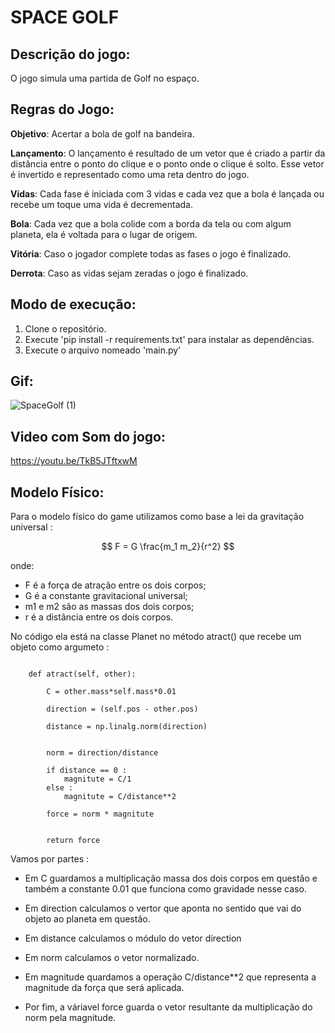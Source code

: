# SPACE GOLF  

## Descrição do jogo:

O jogo simula uma partida de Golf no espaço.

## Regras do Jogo:

**Objetivo**: Acertar a bola de golf na bandeira.

**Lançamento**: O lançamento é resultado de um vetor que é criado a partir da distância entre o ponto do clique e o ponto onde o clique é solto. Esse vetor é invertido e representado como uma reta dentro do jogo.

**Vidas**: Cada fase é iniciada com 3 vidas e cada vez que a bola é lançada ou recebe um toque uma vida é decrementada.

**Bola**: Cada vez que a bola colide com a borda da tela ou com algum planeta, ela é voltada para o lugar de origem.

**Vitória**: Caso o jogador complete todas as fases o jogo é finalizado.

**Derrota**: Caso as vidas sejam zeradas o jogo é finalizado.


## Modo de execução:

1. Clone o repositório.
2. Execute 'pip install -r requirements.txt' para instalar as dependências.
3. Execute o arquivo nomeado 'main.py'

## Gif:

![SpaceGolf (1)](https://user-images.githubusercontent.com/105286051/221239305-2d98632d-d831-4ca3-8a60-be569099dd14.gif)

## Video com Som do jogo:

https://youtu.be/TkB5JTftxwM



## Modelo Físico:
Para o modelo físico do game utilizamos como base a lei da gravitação universal : 

$$ F = G \frac{m_1 m_2}{r^2} $$

onde:
- F é a força de atração entre os dois corpos;
- G é a constante gravitacional universal;
- m1 e m2 são as massas dos dois corpos;
- r é a distância entre os dois corpos.

No código ela está na classe Planet no método atract() que recebe um objeto como argumeto : 

``` 

    def atract(self, other):

        C = other.mass*self.mass*0.01

        direction = (self.pos - other.pos)
        
        distance = np.linalg.norm(direction)


        norm = direction/distance

        if distance == 0 :
            magnitute = C/1
        else :
            magnitute = C/distance**2

        force = norm * magnitute
        

        return force 
```


Vamos por partes :

- Em C guardamos a multiplicação massa dos dois corpos em questão e também a constante 0.01 que funciona como gravidade nesse caso.

- Em direction calculamos o vertor que aponta no sentido que vai do objeto ao planeta em questão. 

- Em distance calculamos o módulo do vetor direction 

- Em norm calculamos o vetor normalizado. 

- Em magnitude quardamos a operação C/distance**2 que representa a magnitude da força que será aplicada.

- Por fim, a váriavel force guarda o vetor resultante da multiplicação do norm pela magnitude.

